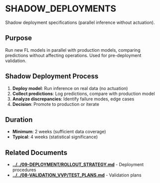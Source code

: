 # SHADOW_DEPLOYMENTS

Shadow deployment specifications (parallel inference without actuation).

## Purpose

Run new FL models in parallel with production models, comparing predictions without affecting operations. Used for pre-deployment validation.

## Shadow Deployment Process

1. **Deploy model**: Run inference on real data (no actuation)
2. **Collect predictions**: Log predictions, compare with production model
3. **Analyze discrepancies**: Identify failure modes, edge cases
4. **Decision**: Promote to production or iterate

## Duration

- **Minimum**: 2 weeks (sufficient data coverage)
- **Typical**: 4 weeks (statistical significance)

## Related Documents

- [**../../09-DEPLOYMENT/ROLLOUT_STRATEGY.md**](../../09-DEPLOYMENT/ROLLOUT_STRATEGY.md) - Deployment procedures
- [**../../08-VALIDATION_VVP/TEST_PLANS.md**](../../08-VALIDATION_VVP/TEST_PLANS.md) - Validation plans
